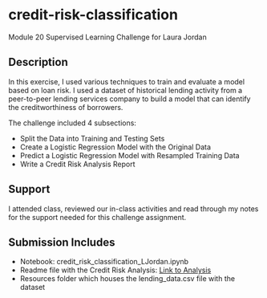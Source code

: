 # credit-risk-classification
Module 20 Supervised Learning Challenge for Laura Jordan

## Description
In this exercise, I used various techniques to train and evaluate a model based on loan risk. I used a dataset of historical lending activity from a peer-to-peer lending services company to build a model that can identify the creditworthiness of borrowers.

The challenge included 4 subsections:
* Split the Data into Training and Testing Sets
* Create a Logistic Regression Model with the Original Data
* Predict a Logistic Regression Model with Resampled Training Data
* Write a Credit Risk Analysis Report

## Support
I attended class, reviewed our in-class activities and read through my notes for the support needed for this challenge assignment.

## Submission Includes
* Notebook: credit_risk_classification_LJordan.ipynb
* Readme file with the Credit Risk Analysis: [Link to Analysis](https://github.com/laurajordan845/credit-risk-classification/blob/main/analysis.md)
* Resources folder which houses the lending_data.csv file with the dataset
